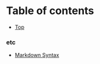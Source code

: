 # Table of contents

* [Top](contents/README.md)

### etc

* [Markdown Syntax](contents/markdown-syntax/README.md)

